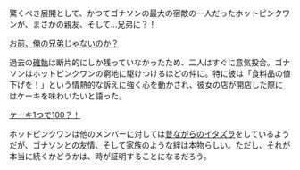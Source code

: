 <!-- title: 忘却と許し -->
<!-- relationship: Family -->

驚くべき展開として、かつてゴナソンの最大の宿敵の一人だったホットピンクワンが、まさかの親友、そして…兄弟に？！

[お前、俺の兄弟じゃないのか？](#embed:https://youtu.be/CPT2cj934-I?t=7088)

過去の[確執](https://youtu.be/CPT2cj934-I?t=6268)は断片的にしか残っていなかったため、二人はすぐに意気投合。ゴナソンはホットピンクワンの窮地に駆けつけるほどの仲に。特に彼は「食料品の値下げを！」という情熱的な訴えに強く心を動かされ、彼女の店が開店した際にはケーキを味わいたいと語った。

[ケーキ1つで100？！](#embed:https://www.youtube.com/watch?v=CPT2cj934-I&t=13672s)

ホットピンクワンは他のメンバーに対しては[昔ながらのイタズラ](https://youtu.be/CPT2cj934-I?t=15616)をしているようだが、ゴナソンとの友情、そして家族のような絆は本物らしい。ただし、それが本当に続くかどうかは、時が証明することになるだろう。
